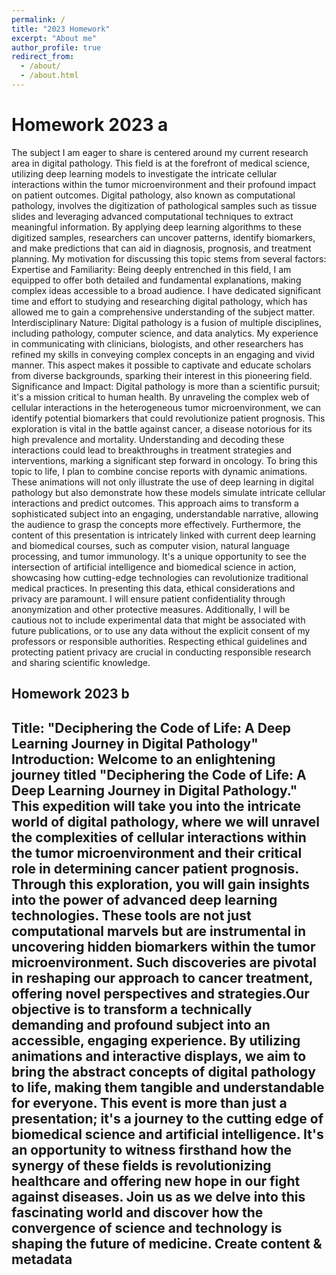 ```yaml
---
permalink: /
title: "2023 Homework"
excerpt: "About me"
author_profile: true
redirect_from: 
  - /about/
  - /about.html
---
```



Homework 2023 a
======
The subject I am eager to share is centered around my current research area in digital pathology. This field is at the forefront of medical science, utilizing deep learning models to investigate the intricate cellular interactions within the tumor microenvironment and their profound impact on patient outcomes.
Digital pathology, also known as computational pathology, involves the digitization of pathological samples such as tissue slides and leveraging advanced computational techniques to extract meaningful information. By applying deep learning algorithms to these digitized samples, researchers can uncover patterns, identify biomarkers, and make predictions that can aid in diagnosis, prognosis, and treatment planning.
My motivation for discussing this topic stems from several factors:
Expertise and Familiarity: Being deeply entrenched in this field, I am equipped to offer both detailed and fundamental explanations, making complex ideas accessible to a broad audience. I have dedicated significant time and effort to studying and researching digital pathology, which has allowed me to gain a comprehensive understanding of the subject matter.
Interdisciplinary Nature: Digital pathology is a fusion of multiple disciplines, including pathology, computer science, and data analytics. My experience in communicating with clinicians, biologists, and other researchers has refined my skills in conveying complex concepts in an engaging and vivid manner. This aspect makes it possible to captivate and educate scholars from diverse backgrounds, sparking their interest in this pioneering field.
Significance and Impact: Digital pathology is more than a scientific pursuit; it's a mission critical to human health. By unraveling the complex web of cellular interactions in the heterogeneous tumor microenvironment, we can identify potential biomarkers that could revolutionize patient prognosis. This exploration is vital in the battle against cancer, a disease notorious for its high prevalence and mortality. Understanding and decoding these interactions could lead to breakthroughs in treatment strategies and interventions, marking a significant step forward in oncology.
To bring this topic to life, I plan to combine concise reports with dynamic animations. These animations will not only illustrate the use of deep learning in digital pathology but also demonstrate how these models simulate intricate cellular interactions and predict outcomes. This approach aims to transform a sophisticated subject into an engaging, understandable narrative, allowing the audience to grasp the concepts more effectively. Furthermore, the content of this presentation is intricately linked with current deep learning and biomedical courses, such as computer vision, natural language processing, and tumor immunology. It's a unique opportunity to see the intersection of artificial intelligence and biomedical science in action, showcasing how cutting-edge technologies can revolutionize traditional medical practices. In presenting this data, ethical considerations and privacy are paramount. I will ensure patient confidentiality through anonymization and other protective measures. Additionally, I will be cautious not to include experimental data that might be associated with future publications, or to use any data without the explicit consent of my professors or responsible authorities. Respecting ethical guidelines and protecting patient privacy are crucial in conducting responsible research and sharing scientific knowledge. 

Homework 2023 b
------
Title: "Deciphering the Code of Life: A Deep Learning Journey in Digital Pathology"
Introduction: Welcome to an enlightening journey titled "Deciphering the Code of Life: A Deep Learning Journey in Digital Pathology." This expedition will take you into the intricate world of digital pathology, where we will unravel the complexities of cellular interactions within the tumor microenvironment and their critical role in determining cancer patient prognosis. Through this exploration, you will gain insights into the power of advanced deep learning technologies. These tools are not just computational marvels but are instrumental in uncovering hidden biomarkers within the tumor microenvironment. Such discoveries are pivotal in reshaping our approach to cancer treatment, offering novel perspectives and strategies.Our objective is to transform a technically demanding and profound subject into an accessible, engaging experience. By utilizing animations and interactive displays, we aim to bring the abstract concepts of digital pathology to life, making them tangible and understandable for everyone. This event is more than just a presentation; it's a journey to the cutting edge of biomedical science and artificial intelligence. It's an opportunity to witness firsthand how the synergy of these fields is revolutionizing healthcare and offering new hope in our fight against diseases. Join us as we delve into this fascinating world and discover how the convergence of science and technology is shaping the future of medicine.
Create content & metadata
------
